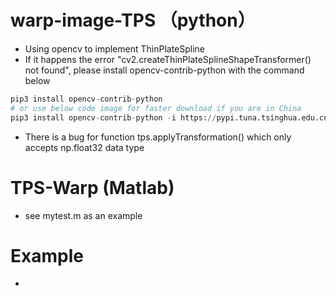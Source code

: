 # warp-image-TPS （python）
- Using opencv to implement ThinPlateSpline
- If it happens the error "cv2.createThinPlateSplineShapeTransformer() not found", please install opencv-contrib-python with the command below
```python
pip3 install opencv-contrib-python
# or use below code image for faster download if you are in China
pip3 install opencv-contrib-python -i https://pypi.tuna.tsinghua.edu.cn/simple
```
- There is a bug for function tps.applyTransformation() which only accepts np.float32 data type

# TPS-Warp (Matlab)
- see mytest.m as an example

# Example
- 

